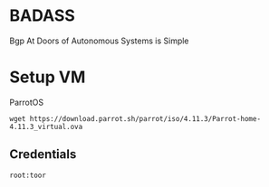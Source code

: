 # BADASS
Bgp At Doors of Autonomous Systems is Simple

# Setup VM

ParrotOS
```
wget https://download.parrot.sh/parrot/iso/4.11.3/Parrot-home-4.11.3_virtual.ova
```

## Credentials
`root:toor`

